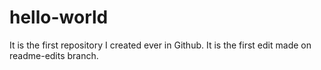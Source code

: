 # hello-world
It is the first repository I created ever in Github.
It is the first edit made on readme-edits branch.
